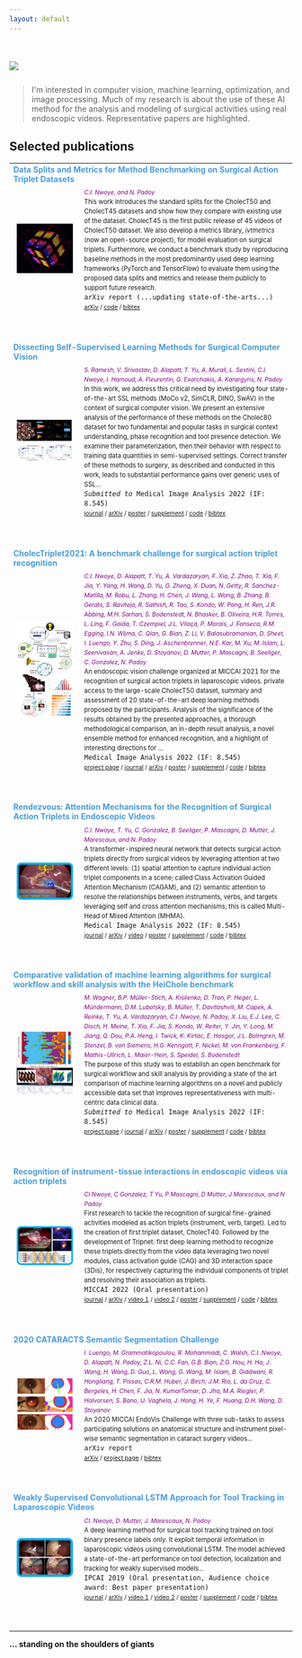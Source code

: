 ```yaml
---
layout: default
---
```

# [![](https://img.shields.io/badge/MY-RESEARCH-blue?style=for-the-badge)](#)
> I'm interested in computer vision, machine learning, optimization, and image processing. 
Much of my research is about the use of these AI method for the analysis and modeling of surgical activities using real endoscopic videos. 
Representative papers are highlighted.



## Selected publications

<table>
  
  <!--- paper 8 -->
  <tr>
    <td colspan=2 style="color:#4B9CDF"><b>Data Splits and Metrics for Method Benchmarking on Surgical Action Triplet Datasets</b></td>
  </tr>
  <tr>
    <td style="padding:2.5%;width:25%;vertical-align:middle;min-width:120px">
        <img src="assets/img/datasplitmetric2022.gif" alt="project image" style="width:auto; height:auto; max-width:100%;" />
    </td>
    <td>
      <i style="font-size:75%; color:purple">C.I. Nwoye, and N. Padoy</i><br /> 
      <span style="font-size:80%">
        This work introduces the standard splits for the CholecT50 and CholecT45 datasets and show how they compare with existing use of the dataset. CholecT45 is the first public release of 45 videos of CholecT50 dataset. We also develop a metrics library, <i>ivtmetrics</i> (now an open-source project), for model evaluation on surgical triplets. Furthermore, we conduct a benchmark study by reproducing baseline methods in the most predominantly used deep learning frameworks (PyTorch and TensorFlow) to evaluate them using the proposed data splits and metrics and release them publicly to support future research. 
      </span><br>
      <code class="dest">arXiv report (...updating state-of-the-arts...)</code> 
      <br />
      <span style="font-size:75%">
        <a href="https://arxiv.org/pdf/2204.05235.pdf">arXiv</a> / 
        <a href="https://github.com/CAMMA-public/attention-tripnet">code</a> / 
        <a href="">bibtex</a> 
      </span>
    </td>
  </tr>
  <tr><td colspan=2 style="color:blue"><p><br /></p></td></tr>
  
  
  <!--- paper 7 -->
  <tr>
    <td colspan=2 style="color:#4B9CD3"><b>Dissecting Self-Supervised Learning Methods for Surgical Computer Vision</b></td>
  </tr>
  <tr>
    <td style="padding:2.5%;width:25%;vertical-align:middle;min-width:120px">
        <img src="assets/img/ssl2022.png" alt="project image" style="width:auto; height:auto; max-width:100%;" />
    </td>
    <td>
      <i style="font-size:75%; color:purple">S. Ramesh, V. Srivastav, D. Alapatt, T. Yu, A. Murali, L. Sestini, C.I. Nwoye, I. Hamoud, A. Fleurentin, G. Exarchakis, A. Karargyris, N. Padoy</i><br /> 
      <span style="font-size:80%">
        In this work, we address this critical need by investigating four state-of-the-art SSL methods (MoCo v2, SimCLR, DINO, SwAV) in the context of surgical computer vision. We present an extensive analysis of the performance of these methods on the Cholec80 dataset for two fundamental and popular tasks in surgical context understanding, phase recognition and tool presence detection. We examine their parameterization, then their behavior with respect to training data quantities in semi-supervised settings. Correct transfer of these methods to surgery, as described and conducted in this work, leads to substantial performance gains over generic uses of SSL...
      </span><br>
      <code class="dest"><i>Submitted to</i> Medical Image Analysis 2022 (IF: 8.545)</code>    
      <br />
      <span style="font-size:75%">
        <a href="#">journal</a> /
        <a href="https://arxiv.org/pdf/2207.00449.pdf">arXiv</a> / 
        <a href="#">poster</a> / 
        <a href="#">supplement</a> / 
        <a href="https://github.com/CAMMA-public/SelfSupSurg">code</a> / 
        <a href="#">bibtex</a> 
      </span>
    </td>
  </tr>
  <tr><td colspan=2 style="color:blue"><p><br /></p></td></tr>
  
  
  <!--- paper 6 -->
  <tr>
    <td colspan=2 style="color:#4B9CD3"><b>CholecTriplet2021: A benchmark challenge for surgical action triplet recognition</b></td>
  </tr>
  <tr>
    <td style="padding:2.5%;width:25%;vertical-align:middle;min-width:120px">
        <img src="assets/img/ct2021.png" alt="project image" style="width:auto; height:auto; max-width:100%;" />
    </td>
    <td>
      <i style="font-size:75%; color:purple">C.I. Nwoye, D. Alapatt, T. Yu, A. Vardazaryan, F. Xia, Z. Zhao, T. Xia, F. Jia, Y. Yang, H. Wang, D. Yu, G. Zheng, X. Duan, N. Getty, R. Sanchez-Matilla, M. Robu, L. Zhang, H. Chen, J. Wang, L. Wang, B. Zhang, B. Gerats, S. Raviteja, R. Sathish, R. Tao, S. Kondo, W. Pang, H. Ren, J.R. Abbing, M.H. Sarhan, S. Bodenstedt, N. Bhasker, B. Oliveira, H.R. Torres, L. Ling, F. Gaida, T. Czempiel, J.L. Vilaça, P. Morais, J. Fonseca, R.M. Egging, I.N. Wijma, C. Qian, G. Bian, Z. Li, V. Balasubramanian, D. Sheet, I. Luengo, Y. Zhu, S. Ding, J. Aschenbrenner, N.E. Kar, M. Xu, M. Islam, L. Seenivasan, A. Jenke, D. Stoyanov, D. Mutter, P. Mascagni, B. Seeliger, C. Gonzalez, N. Padoy</i><br /> 
      <span style="font-size:80%">
        An endoscopic vision challenge organized at MICCAI 2021 for the recognition of surgical action triplets in laparoscopic videos. private access to the large-scale CholecT50 dataset, summary and assessment of 20 state-of-the-art deep learning methods proposed by the participants. Analysis of the significance of the results obtained by the presented approaches, a thorough methodological comparison, an in-depth result analysis, a novel ensemble method for enhanced recognition, and a highlight of interesting directions for …
      </span><br>
      <code class="dest">Medical Image Analysis 2022 (IF: 8.545)</code>   
      <br />
      <span style="font-size:75%">
        <a href="https://cholectriplet2021.grand-challenge.org/">project page</a> /
        <a href="#">journal</a> /
        <a href="https://arxiv.org/pdf/2204.04746.pdf">arXiv</a> / 
        <a href="#">poster</a> / 
        <a href="#">supplement</a> / 
        <a href="https://github.com/CAMMA-public/cholectriplet2021">code</a> / 
        <a href="">bibtex</a> 
      </span>
    </td>
  </tr>
  <tr><td colspan=2 style="color:blue"><p><br /></p></td></tr>
  
  
  <!--- paper 4 -->
  <tr>
    <td colspan=2 style="color:#4B9CD3"><b>Rendezvous: Attention Mechanisms for the Recognition of Surgical Action Triplets in Endoscopic Videos</b></td>
  </tr>
  <tr>
    <td style="padding:2.5%;width:25%;vertical-align:middle;min-width:120px">
        <img src="assets/img/media2022.png" alt="project image" style="width:auto; height:auto; max-width:100%;" />
    </td>
    <td>
      <i style="font-size:75%; color:purple">C.I. Nwoye, T. Yu, C. Gonzalez, B. Seeliger, P. Mascagni, D. Mutter, J. Marescaux, and N. Padoy</i><br /> 
      <span style="font-size:80%">
        A transformer-inspired neural network that detects surgical action triplets directly from surgical videos by leveraging attention at two different levels: 
        (1) spatial attention to capture individual action triplet components in a scene; called Class Activation Guided Attention Mechanism (CAGAM), and 
        (2) semantic attention to resolve the relationships between instruments, verbs, and targets leveraging self and cross attention mechanisms; 
        this is called Multi-Head of Mixed Attention (MHMA).
      </span><br>
      <code class="dest">Medical Image Analysis 2022 (IF: 8.545)</code> 
      <br />
      <span style="font-size:75%">
        <a href="https://doi.org/10.1016/j.media.2022.102433">journal</a> /
        <a href="https://arxiv.org/abs/2109.03223">arXiv</a> / 
        <a href="https://www.youtube.com/watch?v=d_yHdJtCa98&t=61s">video</a> /
        <a href="https://ars.els-cdn.com/content/image/1-s2.0-S1361841522000846-ga1.jpg">poster</a> / 
        <a href="https://ars.els-cdn.com/content/image/1-s2.0-S1361841522000846-mmc1.pdf">supplement</a> / 
        <a href="https://github.com/CAMMA-public/rendezvous">code</a> / 
        <a href="#">bibtex</a> 
      </span>
    </td>
  </tr>
  <tr><td colspan=2 style="color:blue"><p><br /></p> </td></tr>
  
  <!--- paper 5 -->
  <tr>
    <td colspan=2 style="color:#4B9CD3"><b>Comparative validation of machine learning algorithms for surgical workflow and skill analysis with the HeiChole benchmark</b></td>
  </tr>
  <tr>
    <td style="padding:2.5%;width:25%;vertical-align:middle;min-width:120px">
        <img src="assets/img/heichole2019.png" alt="project image" style="width:auto; height:auto; max-width:100%;" />
    </td>
    <td>
      <i style="font-size:75%; color:purple">M. Wagner, B.P. Müller-Stich, A. Kisilenko, D. Tran, P. Heger, L. Mündermann, D.M. Lubotsky, B. Müller, T. Davitashvili, M. Capek, A. Reinke, T. Yu, A. Vardazaryan, C.I. Nwoye, N. Padoy, X. Liu, E.J. Lee, C. Disch, H. Meine, T. Xia, F. Jia, S. Kondo, W. Reiter, Y. Jin, Y. Long, M. Jiang, Q. Dou, P.A. Heng, I. Twick, K. Kirtac, E. Hosgor, J.L. Bolmgren, M. Stenzel, B. von Siemens, H.G. Kenngott, F. Nickel, M. von Frankenberg, F. Mathis-Ullrich, L. Maier-Hein, S. Speidel, S. Bodenstedt</i><br /> 
      <span style="font-size:80%">
        The purpose of this study was to establish an open benchmark for surgical workflow and skill analysis by providing a state of the art comparison of machine learning algorithms on a novel and publicly accessible data set that improves representativeness with multi-centric data clinical data.
      </span><br>
      <code class="dest"><i>Submitted to </i>Medical Image Analysis 2022 (IF: 8.545)</code>
      <br />
      <span style="font-size:75%">
        <a href="https://www.synapse.org/#!Synapse:syn18824884/wiki/592586">project page</a> /
        <a href="#">journal</a> /
        <a href="https://arxiv.org/ftp/arxiv/papers/2109/2109.14956.pdf">arXiv</a> / 
        <a href="#">poster</a> / 
        <a href="#">supplement</a> / 
        <a href="#">code</a> / 
        <a href="#">bibtex</a> 
      </span>
    </td>
  </tr>
  <tr><td colspan=2 style="color:blue"><p><br /></p></td></tr>
  
  
  
  
  <!--- paper 2 -->
  <tr>
    <td colspan=2 style="color:#4B9CD3"><b>Recognition of instrument-tissue interactions in endoscopic videos via action triplets</b></td>
  </tr>
  <tr>
    <td style="padding:2.5%;width:25%;vertical-align:middle;min-width:120px">
        <img src="assets/img/miccai2020.png" alt="project image" style="width:auto; height:auto; max-width:100%;" />
    </td>
    <td>
      <i style="font-size:75%; color:purple">CI Nwoye, C Gonzalez, T Yu, P Mascagni, D Mutter, J Marescaux, and N Padoy</i><br /> 
      <span style="font-size:80%">
        First research to tackle the recognition of surgical fine-grained activities modeled as action triplets (instrument, verb, target). 
        Led to the creation of first triplet dataset, CholecT40.
        Followed by the development of Tripnet: first deep learning method to recognize these triplets directly from the video data leveraging two novel modules, 
        class activation guide (CAG) and 3D interaction space (3Dis), for respectively capturing the individual components of triplet and resolving their association as triplets.        
      </span><br>
      <code class="dest">MICCAI 2022 (Oral presentation)</code> 
      <br />
      <span style="font-size:75%">
        <a href="https://link.springer.com/chapter/10.1007/978-3-030-59716-0_35">journal</a> /
        <a href="https://arxiv.org/abs/2007.05405">arXiv</a> / 
        <a href="https://youtu.be/vnMwlS5tvHE">video 1</a> /  
        <a href="https://youtu.be/SNhd1yzOe50">video 2</a> / 
        <a href="#">poster</a> / 
        <a href="#">supplement</a> / 
        <a href="https://github.com/CAMMA-public/tripnet">code</a> / 
        <a href="#">bibtex</a> 
      </span>
    </td>
  </tr>
  <tr><td colspan=2 style="color:blue"><p><br /></p></td></tr>
  
  
  <!--- paper 3 -->
  <tr>
    <td colspan=2 style="color:#4B9CDF"><b>2020 CATARACTS Semantic Segmentation Challenge</b></td>
  </tr>
  <tr>
    <td style="padding:2.5%;width:25%;vertical-align:middle;min-width:120px">
        <img src="assets/img/cadis2020.png" alt="project image" style="width:auto; height:auto; max-width:100%;" />
    </td>
    <td>
      <i style="font-size:75%; color:purple">I. Luengo, M. Grammatikopoulou, R. Mohammadi, C. Walsh, C.I. Nwoye, D. Alapatt, N. Padoy, Z.L. Ni, C.C. Fan, G.B. Bian, Z.G. Hou, H. Ha, J. Wang, H. Wang, D. Guo, L. Wang, G. Wang, M. Islam, B. Giddwani, R. Hongliang, T. Pissas, C.R.M. Huber, J. Birch, J.M. Rio, L. da Cruz, C. Bergeles, H. Chen, F. Jia, N. KumarTomar, D. Jha, M.A. Riegler, P. Halvorsen, S. Bano, U. Vaghela, J. Hong, H. Ye, F. Huang, D.H. Wang, D. Stoyanov</i><br /> 
      <span style="font-size:80%">
       An 2020 MICCAI EndoVis Challenge with three sub-tasks to assess participating solutions on anatomical structure and instrument pixel-wise semantic segmentation in cataract surgery videos...
      </span><br>
      <code class="dest">arXiv report</code>   
      <br />
      <span style="font-size:75%">
        <a href="https://arxiv.org/pdf/2110.10965.pdf">arXiv</a> / 
        <a href="https://cataracts-semantic-segmentation2020.grand-challenge.org/">project page</a> / 
        <a href="#">bibtex</a> 
      </span>
    </td>
  </tr>
  <tr><td colspan=2 style="color:blue"><p><br /></p></td></tr>
  
  <!--- paper 1 -->
  <tr>
    <td colspan=2 style="color:#4B9CDF"><b>Weakly Supervised Convolutional LSTM Approach for Tool Tracking in Laparoscopic Videos</b></td>
  </tr>
  <tr>
    <td style="padding:2.5%;width:25%;vertical-align:middle;min-width:120px">
        <img src="assets/img/ipcai2019.gif" alt="project image" style="width:auto; height:auto; max-width:100%;" />
    </td>
    <td>
      <i style="font-size:75%; color:purple">CI. Nwoye, D. Mutter, J. Marescaux, N. Padoy</i><br /> 
      <span style="font-size:80%">
        A deep learning method for surgical tool tracking trained on tool binary presence labels only. 
        It exploit temporal information in laparoscopic videos using convolutional LSTM. 
        The model achieved a state-of-the-art performance on tool detection, localization and tracking for weakly supervised models...
      </span><br>
      <code class="dest">IPCAI 2019 (Oral presentation, Audience choice award: Best paper presentation)</code> 
      <br />
      <span style="font-size:75%">
        <a href="https://link.springer.com/article/10.1007/s11548-019-01958-6">journal</a> /
        <a href="https://arxiv.org/abs/1812.01366">arXiv</a> / 
        <a href="https://youtu.be/vnMwlS5tvHE">video 1</a> /  
        <a href="https://youtu.be/SNhd1yzOe50">video 2</a> / 
        <a href="#">poster</a> / 
        <a href="#">supplement</a> / 
        <a href="https://github.com/CAMMA-public/ConvLSTM-Surgical-Tool-Tracker">code</a> / 
        <a href="#">bibtex</a> 
      </span>
    </td>
  </tr>
  <tr><td colspan=2 style="color:blue"><p><br /></p></td></tr>
  
</table>


  **... standing on the shoulders of giants**
